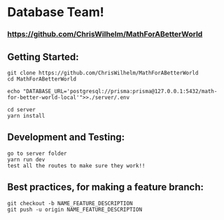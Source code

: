 # Database Team!



### https://github.com/ChrisWilhelm/MathForABetterWorld




## Getting Started:
```
git clone https://github.com/ChrisWilhelm/MathForABetterWorld
cd MathForABetterWorld

echo "DATABASE_URL='postgresql://prisma:prisma@127.0.0.1:5432/math-for-better-world-local'">>./server/.env

cd server
yarn install
```


## Development and Testing:
```
go to server folder
yarn run dev
test all the routes to make sure they work!!
```


## Best practices, for making a feature branch:
```
git checkout -b NAME_FEATURE_DESCRIPTION        
git push -u origin NAME_FEATURE_DESCRIPTION     
```